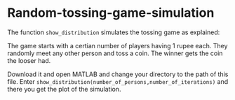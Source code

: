 # Random-tossing-game-simulation

The function `show_distribution` simulates the tossing game as explained:


The game starts with a certian number of players having 1 rupee each. They randomly meet any other person and toss a coin. The winner gets the coin the looser had. 

Download it and open MATLAB and change your directory to the path of this file. Enter `show_distribution(number_of_persons,number_of_iterations)` and there you get the plot of the simulation.
